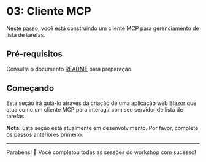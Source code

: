 # 03: Cliente MCP

Neste passo, você está construindo um cliente MCP para gerenciamento de lista de tarefas.

## Pré-requisitos

Consulte o documento [README](../README.md#prerequisites) para preparação.

## Começando

Esta seção irá guiá-lo através da criação de uma aplicação web Blazor que atua como um cliente MCP para interagir com seu servidor de lista de tarefas.

**Nota:** Esta seção está atualmente em desenvolvimento. Por favor, complete os passos anteriores primeiro.

---

Parabéns! 🎉 Você completou todas as sessões do workshop com sucesso!